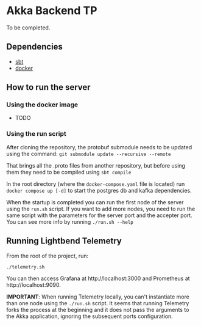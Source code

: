 # Akka Backend TP

To be completed.

## Dependencies
* [sbt](https://www.scala-sbt.org/download.html)
* [docker](https://docs.docker.com/engine/install/)

## How to run the server
### Using the docker image
  * TODO

### Using the run script
After cloning the repository, the protobuf submodule needs to be updated using the command:
`git submodule update --recursive --remote`

That brings all the .proto files from another repository, but before using them they need to be compiled using
`sbt compile`

In the root directory (where the `docker-compose.yaml` file is located) run `docker compose up [-d]` to start the postgres db and kafka dependencies.

When the startup is completed you can run the first node of the server using the `run.sh` script. If you want to add more nodes, you need to run the same script with the parameters for the server port and the accepter port. You can see more info by running `./run.sh --help`


## Running Lightbend Telemetry

From the root of the project, run:

```
./telemetry.sh
```

You can then access Grafana at http://localhost:3000 and Prometheus at
http://localhost:9090.

**IMPORTANT**: When running Telemetry locally, you can't instantiate more
than one node using the `./run.sh` script. It seems that running Telemetry
forks the process at the beginning and it does not pass the arguments to
the Akka application, ignoring the subsequent ports configuration.
